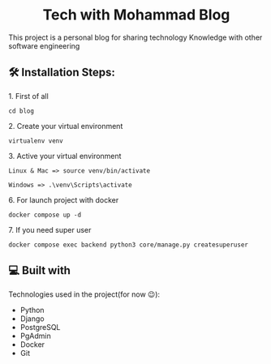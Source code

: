 <h1 align="center" id="title">Tech with Mohammad Blog</h1>

<p id="description">This project is a personal blog for sharing technology Knowledge with other software engineering</p>

<h2>🛠️ Installation Steps:</h2>

<p>1. First of all</p>

```
cd blog
```

<p>2. Create your virtual environment</p>

```
virtualenv venv
```

<p>3. Active your virtual environment</p>

```
Linux & Mac => source venv/bin/activate
```

```
Windows => .\venv\Scripts\activate
```

<p>6. For launch project with docker</p>

```
docker compose up -d
```

<p>7. If you need super user</p>

```
docker compose exec backend python3 core/manage.py createsuperuser
```

  
  
<h2>💻 Built with</h2>

Technologies used in the project(for now 😉):

*   Python
*   Django
*   PostgreSQL
*   PgAdmin
*   Docker
*   Git
